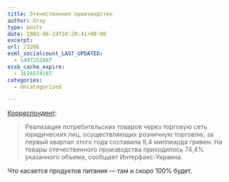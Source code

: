 ```yaml
---
title: Отечественное производство
author: Gray
type: posts
date: 2003-06-24T10:20:41+00:00
excerpt:
url: /3266
esml_socialcount_LAST_UPDATED:
  - 1497251887
essb_cache_expire:
  - 1616574387
categories:
  - Uncategorized

---
```








<a href="http://www.korrespondent.net/main/73694/" target="_blank">Корреспондент</a>:

> Реализация потребительских товаров через торговую сеть юридических лиц, осуществляющих розничную торговлю, за первый квартал этого года составила 9,4 миллиарда гривен. На товары отечественного производства приходилось 74,4% указанного объема, сообщает Интерфакс-Украина.

Что касается продуктов питания &#8212; там и скоро 100% будет.